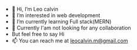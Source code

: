 - 👋 Hi, I’m Leo calvin
- 👀 I’m interested in web development
- 🌱 I’m currently learning Full stack(MERN)
- 💞️ Currently I'am not looking for any collaboration
- But feel free to say Hi
- 📫 You can reach me at leocalvin.m@gmail.com

<!---
Num-21/Num-21 is a ✨ special ✨ repository because its `README.md` (this file) appears on your GitHub profile.
You can click the Preview link to take a look at your changes.
--->
